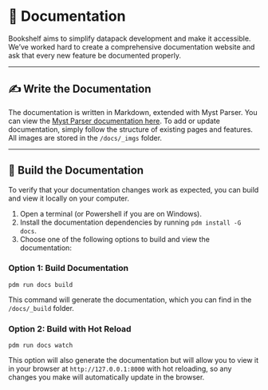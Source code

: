 # 📝 Documentation

Bookshelf aims to simplify datapack development and make it accessible. We’ve worked hard to create a comprehensive documentation website and ask that every new feature be documented properly.

---

## ✍️ Write the Documentation

The documentation is written in Markdown, extended with Myst Parser. You can view the [Myst Parser documentation here](https://myst-parser.readthedocs.io/en/latest/intro.html). To add or update documentation, simply follow the structure of existing pages and features. All images are stored in the `/docs/_imgs` folder.

---

## 🔨 Build the Documentation

To verify that your documentation changes work as expected, you can build and view it locally on your computer.
1. Open a terminal (or Powershell if you are on Windows).
2. Install the documentation dependencies by running `pdm install -G docs`.
3. Choose one of the following options to build and view the documentation:

### Option 1: Build Documentation

```shell
pdm run docs build
```

This command will generate the documentation, which you can find in the `/docs/_build` folder.

### Option 2: Build with Hot Reload

```shell
pdm run docs watch
```

This option will also generate the documentation but will allow you to view it in your browser at `http://127.0.0.1:8000` with hot reloading, so any changes you make will automatically update in the browser.
